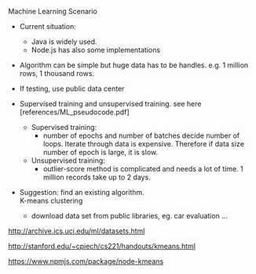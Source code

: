 Machine Learning Scenario

- Current situation:
  - Java is widely used.
  - Node.js has also some implementations
- Algorithm can be simple but huge data has to be handles. e.g. 1 million rows, 1 thousand rows.
- If testing, use public data center
- Supervised training and unsupervised training. see here [references/ML_pseudocode.pdf]
  - Supervised training: 
    - number of epochs and number of batches decide number of loops. Iterate through data is expensive. Therefore if data size number of epoch is large, it is slow. 
  - Unsupervised training:
    - outlier-score method is complicated and needs a lot of time. 1 million records take up to 2 days. 

- Suggestion: find an existing algorithm.   
  K-means clustering
  - download data set from public libraries, eg. car evaluation ... 
  
http://archive.ics.uci.edu/ml/datasets.html
 
http://stanford.edu/~cpiech/cs221/handouts/kmeans.html
 
https://www.npmjs.com/package/node-kmeans
